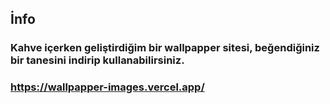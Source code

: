 ## İnfo
### Kahve içerken geliştirdiğim bir wallpapper sitesi, beğendiğiniz bir tanesini indirip kullanabilirsiniz.
### https://wallpapper-images.vercel.app/
